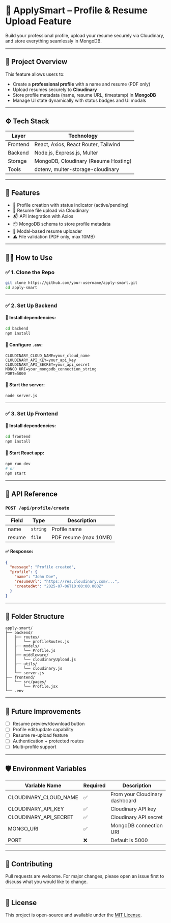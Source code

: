 # 📝 ApplySmart – Profile & Resume Upload Feature

Build your professional profile, upload your resume securely via Cloudinary, and store everything seamlessly in MongoDB.

---

## 📌 Project Overview

This feature allows users to:
- Create a **professional profile** with a name and resume (PDF only)
- Upload resumes securely to **Cloudinary**
- Store profile metadata (name, resume URL, timestamp) in **MongoDB**
- Manage UI state dynamically with status badges and UI modals

---

## ⚙️ Tech Stack

| Layer       | Technology                          |
|-------------|--------------------------------------|
| Frontend    | React, Axios, React Router, Tailwind |
| Backend     | Node.js, Express.js, Multer          |
| Storage     | MongoDB, Cloudinary (Resume Hosting) |
| Tools       | dotenv, multer-storage-cloudinary    |

---

## 🚀 Features

- 🎯 Profile creation with status indicator (active/pending)
- 📄 Resume file upload via Cloudinary
- 📬 API integration with Axios
- 📦 MongoDB schema to store profile metadata
- 🧾 Modal-based resume uploader
- ⚠️ File validation (PDF only, max 10MB)

---

## 🧑‍💻 How to Use

### ✅ 1. Clone the Repo

```bash
git clone https://github.com/your-username/apply-smart.git
cd apply-smart
```

---

### ✅ 2. Set Up Backend

#### 🔹 Install dependencies:

```bash
cd backend
npm install
```

#### 🔹 Configure `.env`:

```env
CLOUDINARY_CLOUD_NAME=your_cloud_name
CLOUDINARY_API_KEY=your_api_key
CLOUDINARY_API_SECRET=your_api_secret
MONGO_URI=your_mongodb_connection_string
PORT=5000
```

#### 🔹 Start the server:

```bash
node server.js
```

---

### ✅ 3. Set Up Frontend

#### 🔹 Install dependencies:

```bash
cd frontend
npm install
```

#### 🔹 Start React app:

```bash
npm run dev
# or
npm start
```

---

## 🧪 API Reference

### `POST /api/profile/create`

| Field   | Type     | Description          |
|---------|----------|----------------------|
| name    | `string` | Profile name         |
| resume  | `file`   | PDF resume (max 10MB)|

#### ✅ Response:

```json
{
  "message": "Profile created",
  "profile": {
    "name": "John Doe",
    "resumeUrl": "https://res.cloudinary.com/...",
    "createdAt": "2025-07-06T10:00:00.000Z"
  }
}
```

---

## 📂 Folder Structure

```
apply-smart/
├── backend/
│   ├── routes/
│   │   └── profileRoutes.js
│   ├── models/
│   │   └── Profile.js
│   ├── middleware/
│   │   └── cloudinaryUpload.js
│   ├── utils/
│   │   └── cloudinary.js
│   └── server.js
├── frontend/
│   └── src/pages/
│       └── Profile.jsx
└── .env
```

---

## 🎯 Future Improvements

- [ ] Resume preview/download button
- [ ] Profile edit/update capability
- [ ] Resume re-upload feature
- [ ] Authentication + protected routes
- [ ] Multi-profile support

---

## 🛡️ Environment Variables

| Variable Name             | Required | Description                        |
|---------------------------|----------|------------------------------------|
| CLOUDINARY_CLOUD_NAME     | ✅       | From your Cloudinary dashboard     |
| CLOUDINARY_API_KEY        | ✅       | Cloudinary API key                 |
| CLOUDINARY_API_SECRET     | ✅       | Cloudinary API secret              |
| MONGO_URI                 | ✅       | MongoDB connection URI             |
| PORT                      | ❌       | Default is 5000                    |

---

## 🤝 Contributing

Pull requests are welcome. For major changes, please open an issue first to discuss what you would like to change.

---

## 📄 License

This project is open-source and available under the [MIT License](LICENSE).
